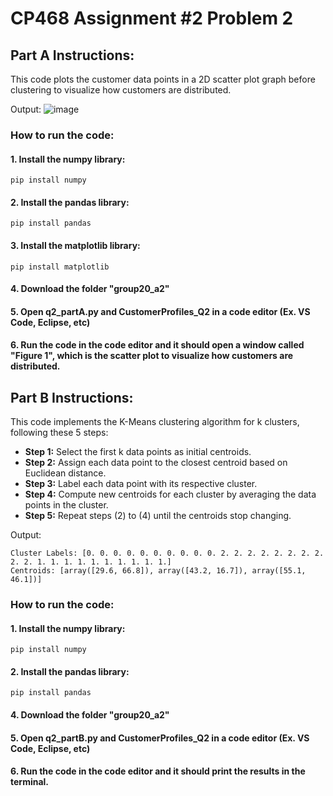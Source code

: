 # CP468 Assignment #2 Problem 2

## Part A Instructions:

This code plots the customer data points in a 2D scatter plot graph before clustering to visualize how customers are distributed.

Output:
![image](https://github.com/user-attachments/assets/19469f6d-38f1-4345-aeb9-1eb88cd208c6)

### How to run the code:
#### 1. Install the numpy library:
```plaintext
pip install numpy
```
#### 2. Install the pandas library:
```plaintext
pip install pandas
```
#### 3. Install the matplotlib library:
```plaintext
pip install matplotlib
```

#### 4. Download the folder **"group20_a2"**

#### 5. Open **q2_partA.py** and **CustomerProfiles_Q2** in a code editor (Ex. VS Code, Eclipse, etc)

#### 6. Run the code in the code editor and it should open a window called "Figure 1", which is the scatter plot to visualize how customers are distributed.


## Part B Instructions:
This code implements the K-Means clustering algorithm for k clusters, following these 5 steps:
- **Step 1:** Select the first k data points as initial centroids.
- **Step 2:** Assign each data point to the closest centroid based on Euclidean
distance.
- **Step 3:** Label each data point with its respective cluster.
- **Step 4:** Compute new centroids for each cluster by averaging the data
points in the cluster.
- **Step 5:** Repeat steps (2) to (4) until the centroids stop changing.

Output:

```plaintext
Cluster Labels: [0. 0. 0. 0. 0. 0. 0. 0. 0. 0. 2. 2. 2. 2. 2. 2. 2. 2. 2. 2. 1. 1. 1. 1. 1. 1. 1. 1. 1. 1.]
Centroids: [array([29.6, 66.8]), array([43.2, 16.7]), array([55.1, 46.1])]
```

### How to run the code:
#### 1. Install the numpy library:
```plaintext
pip install numpy
```
#### 2. Install the pandas library:
```plaintext
pip install pandas
```

#### 4. Download the folder **"group20_a2"**

#### 5. Open **q2_partB.py** and **CustomerProfiles_Q2** in a code editor (Ex. VS Code, Eclipse, etc)

#### 6. Run the code in the code editor and it should print the results in the terminal.
